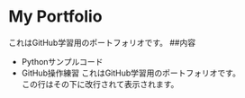 # My Portfolio
これはGitHub学習用のポートフォリオです。
##内容
- Pythonサンプルコード
- GitHub操作練習
これはGitHub学習用のポートフォリオです。  
この行はその下に改行されて表示されます。

